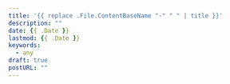 ```yaml
---
title: '{{ replace .File.ContentBaseName "-" " " | title }}'
description: ""
date: {{ .Date }}
lastmod: {{ .Date }}
keywords:
  - any
draft: true
postURL: ""
---
```

